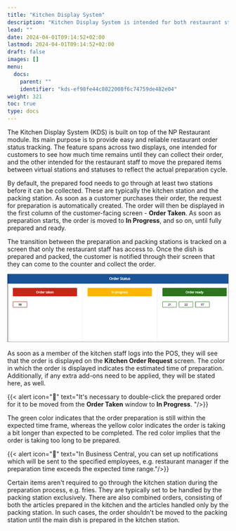 ```yaml
---
title: "Kitchen Display System"
description: "Kitchen Display System is intended for both restaurant staff and customers to track the order status more easily."
lead: ""
date: 2024-04-01T09:14:52+02:00
lastmod: 2024-04-01T09:14:52+02:00
draft: false
images: []
menu:
  docs:
    parent: ""
    identifier: "kds-ef98fe44c8022008f6c74759de482e04"
weight: 321
toc: true
type: docs
---
```


The Kitchen Display System (KDS) is built on top of the NP Restaurant module. Its main purpose is to provide easy and reliable restaurant order status tracking. The feature spans across two displays, one intended for customers to see how much time remains until they can collect their order, and the other intended for the restaurant staff to move the prepared items between virtual stations and statuses to reflect the actual preparation cycle. 

By default, the prepared food needs to go through at least two stations before it can be collected. These are typically the kitchen station and the packing station. As soon as a customer purchases their order, the request for preparation is automatically created. The order will then be displayed in the first column of the customer-facing screen - **Order Taken**. As soon as preparation starts, the order is moved to **In Progress**, and so on, until fully prepared and ready.

The transition between the preparation and packing stations is tracked on a screen that only the restaurant staff has access to. Once the dish is prepared and packed, the customer is notified through their screen that they can come to the counter and collect the order. 

![kds_customer](Images/kds_customer.png)

As soon as a member of the kitchen staff logs into the POS, they will see that the order is displayed on the **Kitchen Order Request** screen. The color in which the order is displayed indicates the estimated time of preparation. Additionally, if any extra add-ons need to be applied, they will be stated here, as well.  

{{< alert icon="📝" text="It's necessary to double-click the prepared order for it to be moved from the <b>Order Taken</b> window to <b>In Progress</b>. "/>}}

The green color indicates that the order preparation is still within the expected time frame, whereas the yellow color indicates the order is taking a bit longer than expected to be completed. The red color implies that the order is taking too long to be prepared. 

{{< alert icon="📝" text="In Business Central, you can set up notifications which will be sent to the specified employees, e.g. restaurant manager if the preparation time exceeds the expected time range."/>}}

Certain items aren't required to go through the kitchen station during the preparation process, e.g. fries. They are typically set to be handled by the packing station exclusively. There are also combined orders, consisting of both the articles prepared in the kitchen and the articles handled only by the packing station. In such cases, the order shouldn't be moved to the packing station until the main dish is prepared in the kitchen station.
